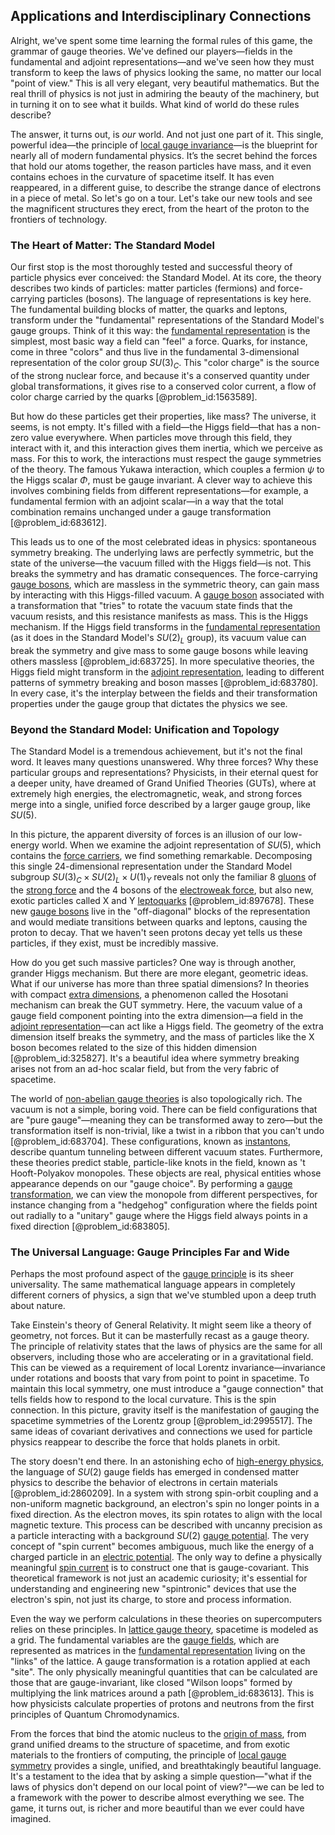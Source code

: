 ## Applications and Interdisciplinary Connections

Alright, we've spent some time learning the formal rules of this game, the grammar of gauge theories. We've defined our players—fields in the fundamental and adjoint representations—and we've seen how they must transform to keep the laws of physics looking the same, no matter our local "point of view." This is all very elegant, very beautiful mathematics. But the real thrill of physics is not just in admiring the beauty of the machinery, but in turning it on to see what it builds. What kind of world do these rules describe?

The answer, it turns out, is *our* world. And not just one part of it. This single, powerful idea—the principle of [local gauge invariance](@article_id:153725)—is the blueprint for nearly all of modern fundamental physics. It’s the secret behind the forces that hold our atoms together, the reason particles have mass, and it even contains echoes in the curvature of spacetime itself. It has even reappeared, in a different guise, to describe the strange dance of electrons in a piece of metal. So let's go on a tour. Let's take our new tools and see the magnificent structures they erect, from the heart of the proton to the frontiers of technology.

### The Heart of Matter: The Standard Model

Our first stop is the most thoroughly tested and successful theory of particle physics ever conceived: the Standard Model. At its core, the theory describes two kinds of particles: matter particles (fermions) and force-carrying particles (bosons). The language of representations is key here. The fundamental building blocks of matter, the quarks and leptons, transform under the "fundamental" representations of the Standard Model's gauge groups. Think of it this way: the [fundamental representation](@article_id:157184) is the simplest, most basic way a field can "feel" a force. Quarks, for instance, come in three "colors" and thus live in the fundamental 3-dimensional representation of the color group $SU(3)_C$. This "color charge" is the source of the strong nuclear force, and because it's a conserved quantity under global transformations, it gives rise to a conserved color current, a flow of color charge carried by the quarks [@problem_id:1563589].

But how do these particles get their properties, like mass? The universe, it seems, is not empty. It's filled with a field—the Higgs field—that has a non-zero value everywhere. When particles move through this field, they interact with it, and this interaction gives them inertia, which we perceive as mass. For this to work, the interactions must respect the gauge symmetries of the theory. The famous Yukawa interaction, which couples a fermion $\psi$ to the Higgs scalar $\Phi$, must be gauge invariant. A clever way to achieve this involves combining fields from different representations—for example, a fundamental fermion with an adjoint scalar—in a way that the total combination remains unchanged under a gauge transformation [@problem_id:683612].

This leads us to one of the most celebrated ideas in physics: spontaneous symmetry breaking. The underlying laws are perfectly symmetric, but the state of the universe—the vacuum filled with the Higgs field—is not. This breaks the symmetry and has dramatic consequences. The force-carrying [gauge bosons](@article_id:199763), which are massless in the symmetric theory, can gain mass by interacting with this Higgs-filled vacuum. A [gauge boson](@article_id:273594) associated with a transformation that "tries" to rotate the vacuum state finds that the vacuum resists, and this resistance manifests as mass. This is the Higgs mechanism. If the Higgs field transforms in the [fundamental representation](@article_id:157184) (as it does in the Standard Model's $SU(2)_L$ group), its vacuum value can break the symmetry and give mass to some gauge bosons while leaving others massless [@problem_id:683725]. In more speculative theories, the Higgs field might transform in the [adjoint representation](@article_id:146279), leading to different patterns of symmetry breaking and boson masses [@problem_id:683780]. In every case, it's the interplay between the fields and their transformation properties under the gauge group that dictates the physics we see.

### Beyond the Standard Model: Unification and Topology

The Standard Model is a tremendous achievement, but it's not the final word. It leaves many questions unanswered. Why three forces? Why these particular groups and representations? Physicists, in their eternal quest for a deeper unity, have dreamed of Grand Unified Theories (GUTs), where at extremely high energies, the electromagnetic, weak, and strong forces merge into a single, unified force described by a larger gauge group, like $SU(5)$.

In this picture, the apparent diversity of forces is an illusion of our low-energy world. When we examine the adjoint representation of $SU(5)$, which contains the [force carriers](@article_id:160940), we find something remarkable. Decomposing this single 24-dimensional representation under the Standard Model subgroup $SU(3)_C \times SU(2)_L \times U(1)_Y$ reveals not only the familiar 8 [gluons](@article_id:151233) of the [strong force](@article_id:154316) and the 4 bosons of the [electroweak force](@article_id:160421), but also new, exotic particles called X and Y [leptoquarks](@article_id:182677) [@problem_id:897678]. These new [gauge bosons](@article_id:199763) live in the "off-diagonal" blocks of the representation and would mediate transitions between quarks and leptons, causing the proton to decay. That we haven't seen protons decay yet tells us these particles, if they exist, must be incredibly massive.

How do you get such massive particles? One way is through another, grander Higgs mechanism. But there are more elegant, geometric ideas. What if our universe has more than three spatial dimensions? In theories with compact [extra dimensions](@article_id:160325), a phenomenon called the Hosotani mechanism can break the GUT symmetry. Here, the vacuum value of a gauge field component pointing into the extra dimension—a field in the [adjoint representation](@article_id:146279)—can act like a Higgs field. The geometry of the extra dimension itself breaks the symmetry, and the mass of particles like the X boson becomes related to the size of this hidden dimension [@problem_id:325827]. It's a beautiful idea where symmetry breaking arises not from an ad-hoc scalar field, but from the very fabric of spacetime.

The world of [non-abelian gauge theories](@article_id:160532) is also topologically rich. The vacuum is not a simple, boring void. There can be field configurations that are "pure gauge"—meaning they can be transformed away to zero—but the transformation itself is non-trivial, like a twist in a ribbon that you can't undo [@problem_id:683704]. These configurations, known as [instantons](@article_id:152997), describe quantum tunneling between different vacuum states. Furthermore, these theories predict stable, particle-like knots in the field, known as 't Hooft-Polyakov monopoles. These objects are real, physical entities whose appearance depends on our "gauge choice". By performing a [gauge transformation](@article_id:140827), we can view the monopole from different perspectives, for instance changing from a "hedgehog" configuration where the fields point out radially to a "unitary" gauge where the Higgs field always points in a fixed direction [@problem_id:683805].

### The Universal Language: Gauge Principles Far and Wide

Perhaps the most profound aspect of the [gauge principle](@article_id:143516) is its sheer universality. The same mathematical language appears in completely different corners of physics, a sign that we've stumbled upon a deep truth about nature.

Take Einstein's theory of General Relativity. It might seem like a theory of geometry, not forces. But it can be masterfully recast as a gauge theory. The principle of relativity states that the laws of physics are the same for all observers, including those who are accelerating or in a gravitational field. This can be viewed as a requirement of local Lorentz invariance—invariance under rotations and boosts that vary from point to point in spacetime. To maintain this local symmetry, one must introduce a "gauge connection" that tells fields how to respond to the local curvature. This is the spin connection. In this picture, gravity itself is the manifestation of gauging the spacetime symmetries of the Lorentz group [@problem_id:2995517]. The same ideas of covariant derivatives and connections we used for particle physics reappear to describe the force that holds planets in orbit.

The story doesn't end there. In an astonishing echo of [high-energy physics](@article_id:180766), the language of $SU(2)$ gauge fields has emerged in condensed matter physics to describe the behavior of electrons in certain materials [@problem_id:2860209]. In a system with strong spin-orbit coupling and a non-uniform magnetic background, an electron's spin no longer points in a fixed direction. As the electron moves, its spin rotates to align with the local magnetic texture. This process can be described with uncanny precision as a particle interacting with a background $SU(2)$ [gauge potential](@article_id:188491). The very concept of "spin current" becomes ambiguous, much like the energy of a charged particle in an [electric potential](@article_id:267060). The only way to define a physically meaningful [spin current](@article_id:142113) is to construct one that is gauge-covariant. This theoretical framework is not just an academic curiosity; it's essential for understanding and engineering new "spintronic" devices that use the electron's spin, not just its charge, to store and process information.

Even the way we perform calculations in these theories on supercomputers relies on these principles. In [lattice gauge theory](@article_id:138834), spacetime is modeled as a grid. The fundamental variables are the [gauge fields](@article_id:159133), which are represented as matrices in the [fundamental representation](@article_id:157184) living on the "links" of the lattice. A gauge transformation is a rotation applied at each "site". The only physically meaningful quantities that can be calculated are those that are gauge-invariant, like closed "Wilson loops" formed by multiplying the link matrices around a path [@problem_id:683613]. This is how physicists calculate properties of protons and neutrons from the first principles of Quantum Chromodynamics.

From the forces that bind the atomic nucleus to the [origin of mass](@article_id:161258), from grand unified dreams to the structure of spacetime, and from exotic materials to the frontiers of computing, the principle of [local gauge symmetry](@article_id:147578) provides a single, unified, and breathtakingly beautiful language. It's a testament to the idea that by asking a simple question—"what if the laws of physics don't depend on our local point of view?"—we can be led to a framework with the power to describe almost everything we see. The game, it turns out, is richer and more beautiful than we ever could have imagined.